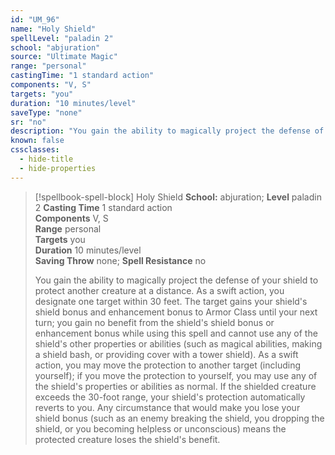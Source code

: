 ```yaml
---
id: "UM_96"
name: "Holy Shield"
spellLevel: "paladin 2"
school: "abjuration"
source: "Ultimate Magic"
range: "personal"
castingTime: "1 standard action"
components: "V, S"
targets: "you"
duration: "10 minutes/level"
saveType: "none"
sr: "no"
description: "You gain the ability to magically project the defense of your shield to protect another creature at a distance. As a swift action, you designate one target within 30 feet. The target gains your shield's shield bonus and enhancement bonus to Armor Class until your next turn; you gain no benefit from the shield's shield bonus or enhancement bonus while using this spell and cannot use any of the shield's other properties or abilities (such as magical abilities, making a shield bash, or providing cover with a tower shield). As a swift action, you may move the protection to another target (including yourself); if you move the protection to yourself, you may use any of the shield's properties or abilities as normal. If the shielded creature exceeds the 30-foot range, your shield's protection automatically reverts to you. Any circumstance that would make you lose your shield bonus (such as an enemy breaking the shield, you dropping the shield, or you becoming helpless or unconscious) means the protected creature loses the shield's benefit."
known: false
cssclasses:
  - hide-title
  - hide-properties
---
```


> [!spellbook-spell-block] Holy Shield
> **School:** abjuration; **Level** paladin 2
> **Casting Time** 1 standard action  
> **Components** V, S  
> **Range** personal  
> **Targets** you  
> **Duration** 10 minutes/level  
> **Saving Throw** none; **Spell Resistance** no
> 
> You gain the ability to magically project the defense of your shield to protect another creature at a distance. As a swift action, you designate one target within 30 feet. The target gains your shield's shield bonus and enhancement bonus to Armor Class until your next turn; you gain no benefit from the shield's shield bonus or enhancement bonus while using this spell and cannot use any of the shield's other properties or abilities (such as magical abilities, making a shield bash, or providing cover with a tower shield). As a swift action, you may move the protection to another target (including yourself); if you move the protection to yourself, you may use any of the shield's properties or abilities as normal. If the shielded creature exceeds the 30-foot range, your shield's protection automatically reverts to you. Any circumstance that would make you lose your shield bonus (such as an enemy breaking the shield, you dropping the shield, or you becoming helpless or unconscious) means the protected creature loses the shield's benefit.
